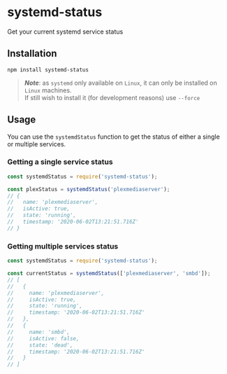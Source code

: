 # systemd-status
Get your current systemd service status

## Installation
`npm install systemd-status`  
> ***Note***: as `systemd` only available on `Linux`, it can only be installed on `Linux` machines.  
> If still wish to install it (for development reasons) use `--force`

## Usage
You can use the `systemdStatus` function to get the status of either a single or multiple services.

### Getting a single service status

```JavaScript
const systemdStatus = require('systemd-status');

const plexStatus = systemdStatus('plexmediaserver');
// {
//   name: 'plexmediaserver',
//   isActive: true,
//   state: 'running',
//   timestamp: '2020-06-02T13:21:51.716Z'
// }
```

### Getting multiple services status

```JavaScript
const systemdStatus = require('systemd-status');

const currentStatus = systemdStatus(['plexmediaserver', 'smbd']);
// [
//   {
//     name: 'plexmediaserver',
//     isActive: true,
//     state: 'running',
//     timestamp: '2020-06-02T13:21:51.716Z'
//   },
//   {
//     name: 'smbd',
//     isActive: false,
//     state: 'dead',
//     timestamp: '2020-06-02T13:21:51.716Z'
//   }
// ]
```
